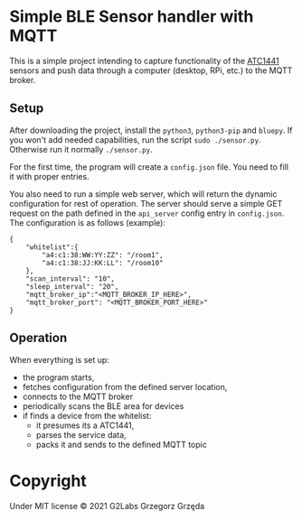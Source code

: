 # Simple BLE Sensor handler with MQTT
This is a simple project intending to capture functionality of the 
[ATC1441](https://github.com/atc1441/ATC_MiThermometer) sensors and push data through a computer (desktop, RPi, etc.) 
to the MQTT broker.

## Setup
After downloading the project, install the `python3`, `python3-pip` and `bluepy`. 
If you won't add needed capabilities, run the script `sudo ./sensor.py`. Otherwise run it normally `./sensor.py`.

For the first time, the program will create a `config.json` file. You need to fill it with proper entries.

You also need to run a simple web server, which will return the dynamic configuration for rest of operation.
The server should serve a simple GET request on the path defined in the `api_server` config entry in `config.json`.
The configuration is as follows (example):
```
{
    "whitelist":{
        "a4:c1:38:WW:YY:ZZ": "/room1",
        "a4:c1:38:JJ:KK:LL": "/room10"
    },
    "scan_interval": "10",
    "sleep_interval": "20",
    "mqtt_broker_ip":"<MQTT_BROKER_IP_HERE>",
    "mqtt_broker_port": "<MQTT_BROKER_PORT_HERE>"
}
```

## Operation
When everything is set up:
- the program starts,
- fetches configuration from the defined server location,
- connects to the MQTT broker
- periodically scans the BLE area for devices
- if finds a device from the whitelist:
   - it presumes its a ATC1441, 
   - parses the service data,
   - packs it and sends to the defined MQTT topic

# Copyright
Under MIT license
&copy; 2021 G2Labs Grzegorz Grzęda